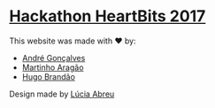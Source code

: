 # [Hackathon HeartBits 2017](http://heartbits.pt)

This website was made with :heart: by:

* [André Gonçalves](https://github.com/Simbs38)
* [Martinho Aragão](https://github.com/martinhoaragao)
* [Hugo Brandão](https://github.com/jhugobb)

Design made by [Lúcia Abreu](https://www.linkedin.com/in/lmvda/)
